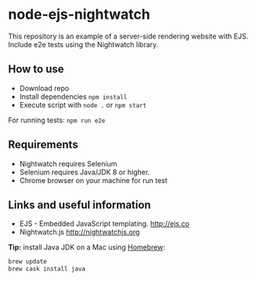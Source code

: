 # node-ejs-nightwatch
This repository is an example of a server-side rendering website with EJS.  
Include e2e tests using the Nightwatch library.


## How to use
* Download repo
* Install dependencies `npm install`
* Execute script with `node .` or `npm start`  

For running tests: `npm run e2e`


## Requirements
* Nightwatch requires Selenium
* Selenium requires Java/JDK 8 or higher.
* Chrome browser on your machine for run test


## Links and useful information
* EJS - Embedded JavaScript templating. http://ejs.co
* Nightwatch.js http://nightwatchjs.org

**Tip:** install Java JDK on a Mac using [Homebrew](https://brew.sh):
```sh
brew update
brew cask install java
```